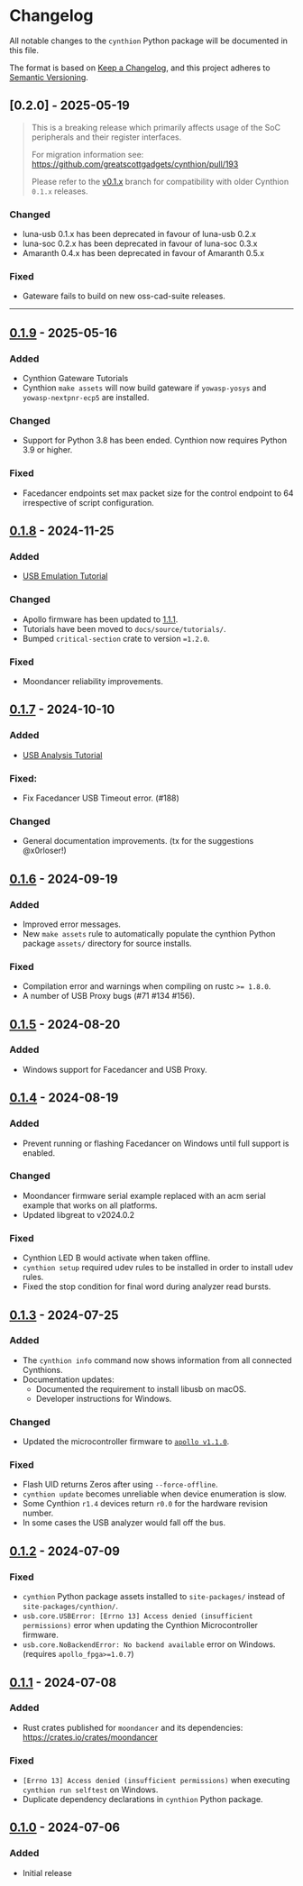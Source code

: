 # Changelog

All notable changes to the `cynthion` Python package will be documented in this file.

The format is based on [Keep a Changelog](https://keepachangelog.com/en/1.1.0/),
and this project adheres to [Semantic Versioning](https://semver.org/spec/v2.0.0.html).

<!--
## [Unreleased]
-->


## [0.2.0] - 2025-05-19
> This is a breaking release which primarily affects usage of the SoC peripherals and their register interfaces.
>
> For migration information see: https://github.com/greatscottgadgets/cynthion/pull/193
>
> Please refer to the [v0.1.x](https://github.com/greatscottgadgets/cynthion/tree/v0.1.x) branch for compatibility with older Cynthion `0.1.x` releases.

### Changed
* luna-usb 0.1.x has been deprecated in favour of luna-usb 0.2.x
* luna-soc 0.2.x has been deprecated in favour of luna-soc 0.3.x
* Amaranth 0.4.x has been deprecated in favour of Amaranth 0.5.x

### Fixed
* Gateware fails to build on new oss-cad-suite releases.

---

## [0.1.9] - 2025-05-16
### Added
* Cynthion Gateware Tutorials
* Cynthion `make assets` will now build gateware if `yowasp-yosys` and `yowasp-nextpnr-ecp5` are installed.
### Changed
* Support for Python 3.8 has been ended. Cynthion now requires Python 3.9 or higher.
### Fixed
* Facedancer endpoints set max packet size for the control endpoint to 64 irrespective of script configuration.


## [0.1.8] - 2024-11-25
### Added
* [USB Emulation Tutorial](https://cynthion.readthedocs.io/en/latest/tutorials/emulation.html)
### Changed
* Apollo firmware has been updated to [1.1.1](https://github.com/greatscottgadgets/apollo/releases/tag/v1.1.1).
* Tutorials have been moved to `docs/source/tutorials/`.
* Bumped `critical-section` crate to version `=1.2.0`.
### Fixed
* Moondancer reliability improvements.


## [0.1.7] - 2024-10-10
### Added
* [USB Analysis Tutorial](https://cynthion.readthedocs.io/en/latest/tutorial_usb_analysis.html)
### Fixed:
* Fix Facedancer USB Timeout error. (#188)
### Changed
* General documentation improvements. (tx for the suggestions @x0rloser!)


## [0.1.6] - 2024-09-19
### Added
* Improved error messages.
* New `make assets` rule to automatically populate the cynthion Python package `assets/` directory for source installs.
### Fixed
* Compilation error and warnings when compiling on rustc `>= 1.8.0`.
* A number of USB Proxy bugs (#71 #134 #156).


## [0.1.5] - 2024-08-20
### Added
* Windows support for Facedancer and USB Proxy.


## [0.1.4] - 2024-08-19
### Added
* Prevent running or flashing Facedancer on Windows until full support is enabled.
### Changed
* Moondancer firmware serial example replaced with an acm serial example that works on all platforms.
* Updated libgreat to v2024.0.2
### Fixed
* Cynthion LED B would activate when taken offline.
* `cynthion setup` required udev rules to be installed in order to install udev rules.
* Fixed the stop condition for final word during analyzer read bursts.


## [0.1.3] - 2024-07-25
### Added
* The `cynthion info` command now shows information from all connected Cynthions.
* Documentation updates:
  - Documented the requirement to install libusb on macOS.
  - Developer instructions for Windows.
### Changed
* Updated the microcontroller firmware to [`apollo v1.1.0`].
### Fixed
* Flash UID returns Zeros after using `--force-offline`.
* `cynthion update` becomes unreliable when device enumeration is slow.
* Some Cynthion `r1.4` devices return `r0.0` for the hardware revision number.
* In some cases the USB analyzer would fall off the bus.

[`apollo v1.1.0`]: https://github.com/greatscottgadgets/apollo/releases/tag/v1.1.0


## [0.1.2] - 2024-07-09
### Fixed
- `cynthion` Python package assets installed to `site-packages/` instead of `site-packages/cynthion/`.
- `usb.core.USBError: [Errno 13] Access denied (insufficient permissions)` error when updating the Cynthion Microcontroller firmware.
- `usb.core.NoBackendError: No backend available` error on Windows. (requires `apollo_fpga>=1.0.7`)


## [0.1.1] - 2024-07-08
### Added
- Rust crates published for `moondancer` and its dependencies: https://crates.io/crates/moondancer
### Fixed
- `[Errno 13] Access denied (insufficient permissions)` when executing `cynthion run selftest` on Windows.
- Duplicate dependency declarations in `cynthion` Python package.


## [0.1.0] - 2024-07-06
### Added
- Initial release


[Unreleased]: https://github.com/greatscottgadgets/cynthion/compare/0.1.9...HEAD
[0.1.9]: https://github.com/greatscottgadgets/cynthion/compare/0.1.8...0.1.9
[0.1.8]: https://github.com/greatscottgadgets/cynthion/compare/0.1.7...0.1.8
[0.1.7]: https://github.com/greatscottgadgets/cynthion/compare/0.1.6...0.1.7
[0.1.6]: https://github.com/greatscottgadgets/cynthion/compare/0.1.5...0.1.6
[0.1.5]: https://github.com/greatscottgadgets/cynthion/compare/0.1.4...0.1.5
[0.1.4]: https://github.com/greatscottgadgets/cynthion/compare/0.1.3...0.1.4
[0.1.3]: https://github.com/greatscottgadgets/cynthion/compare/0.1.2...0.1.3
[0.1.2]: https://github.com/greatscottgadgets/cynthion/compare/0.1.1...0.1.2
[0.1.1]: https://github.com/greatscottgadgets/cynthion/compare/0.1.0...0.1.1
[0.1.0]: https://github.com/greatscottgadgets/cynthion/releases/tag/0.1.0
